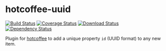 hotcoffee-uuid
===============

[![Build Status](https://img.shields.io/travis/kr1sp1n/hotcoffee-uuid.svg?style=flat-square)](https://travis-ci.org/kr1sp1n/hotcoffee-uuid)
[![Coverage Status](https://img.shields.io/coveralls/kr1sp1n/hotcoffee-uuid.svg?style=flat-square)](https://coveralls.io/r/kr1sp1n/hotcoffee-uuid)
[![Download Status](https://img.shields.io/npm/dm/hotcoffee-uuid.svg?style=flat-square)](https://www.npmjs.com/package/hotcoffee-uuid)
[![Dependency Status](https://img.shields.io/david/kr1sp1n/hotcoffee-uuid.svg?style=flat-square)](https://david-dm.org/kr1sp1n/hotcoffee-uuid)

Plugin for [hotcoffee][hotcoffee] to add a unique property `id` (UUID format) to any new item.

[hotcoffee]: https://github.com/kr1sp1n/hotcoffee
